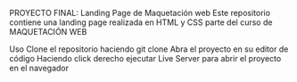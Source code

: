 PROYECTO FINAL: Landing Page de Maquetación web
Este repositorio contiene una landing page realizada en HTML y CSS parte del curso de MAQUETACIÓN WEB 

Uso
Clone el repositorio haciendo git clone 
Abra el proyecto en su editor de código
Haciendo click derecho ejecutar Live Server para abrir el proyecto en el navegador
